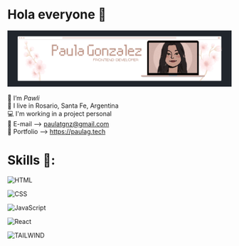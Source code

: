# Hola everyone 🔮

<img src="./img/paulaglogo.png" alt="Paula G" style="max-width:100%;">

🌺 I’m *Pawli* </br>
📍 I live in Rosario, Santa Fe, Argentina </br>
💻 I'm working in a project personal </br>
💌 E-mail --> paulatgnz@gmail.com </br>
🦋 Portfolio --> https://paulag.tech

# Skills 🦖:
![HTML](https://img.shields.io/badge/-HTML-b693aa?style=for-the-badge&logo=HTML5)

![CSS](https://img.shields.io/badge/-CSS-b693aa?style=for-the-badge&logo=CSS3&logoColor=1572B6)

![JavaScript](https://img.shields.io/badge/-JavaScript-b693aa?style=for-the-badge&logo=javascript)

![React](https://img.shields.io/badge/-React-b693aa?style=for-the-badge&logo=react)

![TAILWIND](https://img.shields.io/badge/Tailwind_CSS-b693aa?style=for-the-badge&logo=tailwind-css&logoColor=white)
 
